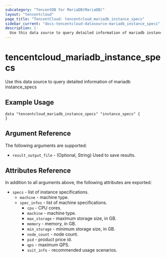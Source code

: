 ```yaml
---
subcategory: "TencentDB for MariaDB(MariaDB)"
layout: "tencentcloud"
page_title: "TencentCloud: tencentcloud_mariadb_instance_specs"
sidebar_current: "docs-tencentcloud-datasource-mariadb_instance_specs"
description: |-
  Use this data source to query detailed information of mariadb instance_specs
---
```


# tencentcloud_mariadb_instance_specs

Use this data source to query detailed information of mariadb instance_specs

## Example Usage

```hcl
data "tencentcloud_mariadb_instance_specs" "instance_specs" {
}
```

## Argument Reference

The following arguments are supported:

* `result_output_file` - (Optional, String) Used to save results.

## Attributes Reference

In addition to all arguments above, the following attributes are exported:

* `specs` - list of instance specifications.
  * `machine` - machine type.
  * `spec_infos` - list of machine specifications.
    * `cpu` - CPU cores.
    * `machine` - machine type.
    * `max_storage` - maximum storage size, in GB.
    * `memory` - memory, in GB.
    * `min_storage` - minimum storage size, in GB.
    * `node_count` - node count.
    * `pid` - product price id.
    * `qps` - maximum QPS.
    * `suit_info` - recommended usage scenarios.


